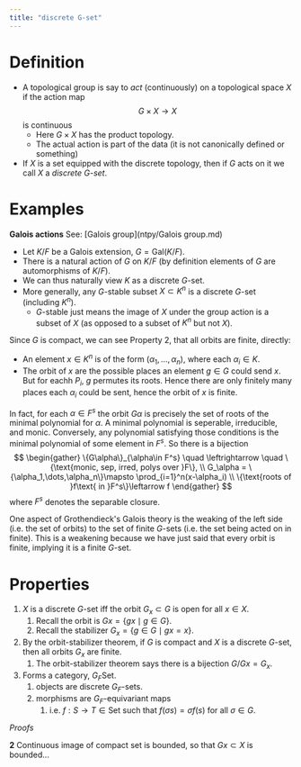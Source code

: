 ```yaml
---
title: "discrete G-set"
---
```


# Definition
- A topological group is say to *act* (continuously) on a topological space $X$ if the action map $$G\times X\to X$$ is continuous
	- Here $G\times X$ has the product topology. 
	- The actual action is part of the data (it is not canonically defined or something)
- If $X$ is a set equipped with the discrete topology, then if $G$ acts on it we call $X$ a *discrete $G$-set*.

# Examples
**Galois actions**
See: [Galois group](ntpy/Galois group.md)

- Let $K/F$ be a Galois extension, $G=\text{Gal}(K/F)$. 
- There is a natural action of $G$ on $K/F$ (by definition elements of $G$ are automorphisms of $K/F$).
- We can thus naturally view $K$ as a discrete $G$-set. 
- More generally, any $G$-stable subset $X\subset K^n$ is a discrete $G$-set (including $K^n$).
	- $G$-stable just means the image of $X$ under the group action is a subset of $X$ (as opposed to a subset of $K^n$ but not $X$).

Since $G$ is compact, we can see Property 2, that all orbits are finite, directly:
- An element $x\in K^n$ is of the form $(\alpha_1,\dots,\alpha_n)$, where each $\alpha_i\in K$. 
- The orbit of $x$ are the possible places an element $g\in G$ could send $x$. But for eachh $P_i$, $g$ permutes its roots. Hence there are only finitely many places each $\alpha_i$ could be sent, hence the orbit of $x$ is finite.

In fact, for each $\alpha\in F^s$ the orbit $G\alpha$ is precisely the set of roots of the minimal polynomial for $\alpha$. A minimal polynomial is seperable, irreducible, and monic. Conversely, any polynomial satisfying those conditions is the minimal polynomial of some element in $F^s$. So there is a bijection
$$
\begin{gather}
\{G\alpha\}_{\alpha\in F^s} \quad \leftrightarrow \quad \{\text{monic, sep, irred, polys over }F\}, \\
G_\alpha = \{\alpha_1,\dots,\alpha_n\}\mapsto \prod_{i=1}^n(x-\alpha_i) \\ \{\text{roots of }f\text{ in }F^s\}\leftarrow f
\end{gather}
$$
where $F^s$ denotes the separable closure.

One aspect of Grothendieck's Galois theory is the weaking of the left side (i.e. the set of orbits) to the set of finite $G$-sets (i.e. the set being acted on in finite). This is a weakening because we have just said that every orbit is finite, implying it is a finite $G$-set.

# Properties
1. $X$ is a discrete $G$-set iff the orbit $G_x\subset G$ is open for all $x\in X$.
	1. Recall the orbit is $Gx=\{gx\mid g\in G\}$. 
	2. Recall the stabilizer $G_x=\{g\in G\mid gx=x\}$.
2. By the orbit-stabilizer theorem, if $G$ is compact and $X$ is a discrete $G$-set, then all orbits $G_x$ are finite.
	1. The orbit-stabilizer theorem says there is a bijection $G/Gx = G_x$.
3. Forms a category, $G_F\text{Set}$.
	1. objects are discrete $G_F$-sets.
	2. morphisms are $G_F$-equivariant maps
		1. i.e. $f:S\to T\in \text{Set}$ such that $f(\sigma s)=\sigma f(s)$ for all $\sigma\in G$.

*Proofs*

**2**
Continuous image of compact set is bounded, so that $Gx\subset X$ is bounded...
